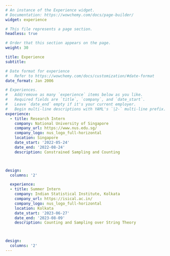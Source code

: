 ```yaml
---
# An instance of the Experience widget.
# Documentation: https://wowchemy.com/docs/page-builder/
widget: experience

# This file represents a page section.
headless: true

# Order that this section appears on the page.
weight: 30

title: Experience
subtitle:

# Date format for experience
#   Refer to https://wowchemy.com/docs/customization/#date-format
date_format: Jan 2006

# Experiences.
#   Add/remove as many `experience` items below as you like.
#   Required fields are `title`, `company`, and `date_start`.
#   Leave `date_end` empty if it's your current employer.
#   Begin multi-line descriptions with YAML's `|2-` multi-line prefix.
experience:
  - title: Research Intern
    company: National University of Singapore
    company_url: https://www.nus.edu.sg/
    company_logo: nus_logo_full-horizontal
    location: Singapore
    date_start: '2022-05-24'
    date_end: '2022-08-24'
    description: Constrained Sampling and Counting



design:
  columns: '2'

  experience:
  - title: Summer Intern
    company: Indian Statistical Institute, Kolkata
    company_url: https://isical.ac.in/
    company_logo: nus_logo_full-horizontal
    location: Kolkata
    date_start: '2023-06-27'
    date_end: '2023-08-09'
    description: Counting and Sampling over String Theory



design:
  columns: '2'
---
```

